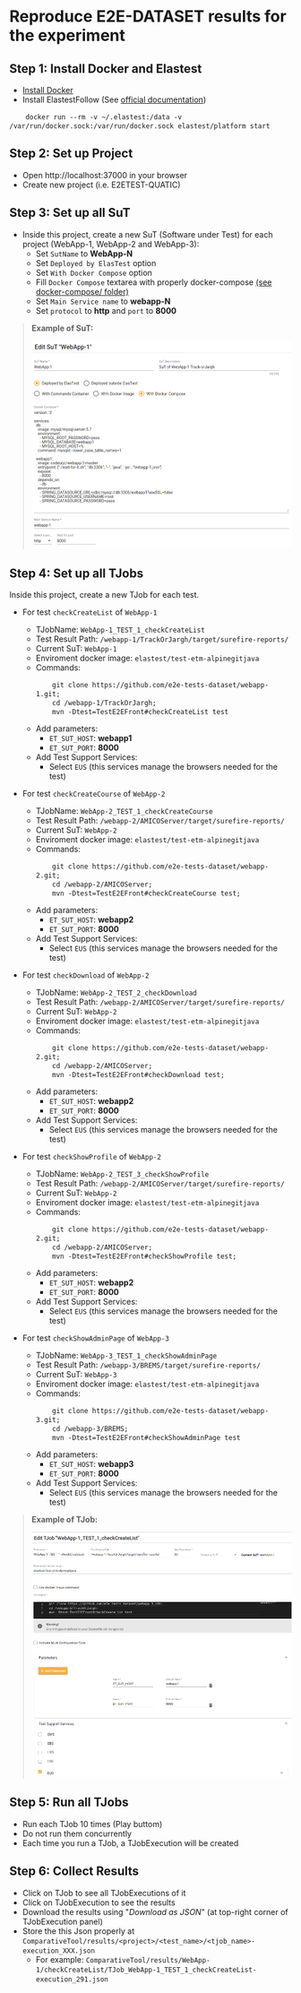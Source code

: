 # Reproduce E2E-DATASET results for the experiment

## Step 1: Install Docker and Elastest

- [Install Docker](https://docs.docker.com/get-docker/)
- Install ElastestFollow (See [official documentation](https://elastest.io/docs/tutorials/getting-started/))


```
    docker run --rm -v ~/.elastest:/data -v /var/run/docker.sock:/var/run/docker.sock elastest/platform start
```

## Step 2: Set up Project

- Open http://localhost:37000 in your browser
- Create new project (i.e. E2ETEST-QUATIC)


## Step 3: Set up all SuT

- Inside this project, create a new SuT (Software under Test) for each project (WebApp-1, WebApp-2 and WebApp-3):
  - Set `SutName` to **WebApp-N**
  - Set `Deployed by ElasTest` option
  - Set `With Docker Compose` option
  - Fill `Docker Compose` textarea with properly docker-compose [(see docker-compose/ folder)](docker-compose/webapp-1.yml)
  - Set `Main Service name` to  **webapp-N**
  - Set `protocol` to **http** and `port` to **8000**

> **Example of SuT:**
> 
> ![alt text](img/ExampleSut.png "Example of SuT")
>

  
## Step 4: Set up all TJobs

Inside this project, create a new TJob for each test.

- For test `checkCreateList` of `WebApp-1`
  
  - TJobName: `WebApp-1_TEST_1_checkCreateList`
  - Test Result Path: `/webapp-1/TrackOrJargh/target/surefire-reports/`
  - Current SuT: `WebApp-1`
  - Enviroment docker image: `elastest/test-etm-alpinegitjava`
  - Commands:
    ```
        git clone https://github.com/e2e-tests-dataset/webapp-1.git; 
        cd /webapp-1/TrackOrJargh; 
        mvn -Dtest=TestE2EFront#checkCreateList test
    ```
  - Add parameters:
    - `ET_SUT_HOST`: **webapp1**
    - `ET_SUT_PORT`: **8000**
  - Add Test Support Services:
    - Select `EUS` (this services manage the browsers needed for the test)

- For test `checkCreateCourse` of `WebApp-2`
  
  - TJobName: `WebApp-2_TEST_1_checkCreateCourse`
  - Test Result Path: `/webapp-2/AMICOServer/target/surefire-reports/`
  - Current SuT: `WebApp-2`
  - Enviroment docker image: `elastest/test-etm-alpinegitjava`
  - Commands:
    ```
        git clone https://github.com/e2e-tests-dataset/webapp-2.git;
        cd /webapp-2/AMICOServer; 
        mvn -Dtest=TestE2EFront#checkCreateCourse test;
    ```
  - Add parameters:
    - `ET_SUT_HOST`: **webapp2**
    - `ET_SUT_PORT`: **8000**
  - Add Test Support Services:
    - Select `EUS` (this services manage the browsers needed for the test)

- For test `checkDownload` of `WebApp-2`
  
  - TJobName: `WebApp-2_TEST_2_checkDownload`
  - Test Result Path: `/webapp-2/AMICOServer/target/surefire-reports/`
  - Current SuT: `WebApp-2`
  - Enviroment docker image: `elastest/test-etm-alpinegitjava`
  - Commands:
    ```
        git clone https://github.com/e2e-tests-dataset/webapp-2.git;
        cd /webapp-2/AMICOServer; 
        mvn -Dtest=TestE2EFront#checkDownload test;
    ```
  - Add parameters:
    - `ET_SUT_HOST`: **webapp2**
    - `ET_SUT_PORT`: **8000**
  - Add Test Support Services:
    - Select `EUS` (this services manage the browsers needed for the test)

- For test `checkShowProfile` of `WebApp-2`
  
  - TJobName: `WebApp-2_TEST_3_checkShowProfile`
  - Test Result Path: `/webapp-2/AMICOServer/target/surefire-reports/`
  - Current SuT: `WebApp-2`
  - Enviroment docker image: `elastest/test-etm-alpinegitjava`
  - Commands:
    ```
        git clone https://github.com/e2e-tests-dataset/webapp-2.git;
        cd /webapp-2/AMICOServer; 
        mvn -Dtest=TestE2EFront#checkShowProfile test;
    ```
  - Add parameters:
    - `ET_SUT_HOST`: **webapp2**
    - `ET_SUT_PORT`: **8000**
  - Add Test Support Services:
    - Select `EUS` (this services manage the browsers needed for the test)

- For test `checkShowAdminPage` of `WebApp-3`
  
  - TJobName: `WebApp-3_TEST_1_checkShowAdminPage`
  - Test Result Path: `/webapp-3/BREMS/target/surefire-reports/`
  - Current SuT: `WebApp-3`
  - Enviroment docker image: `elastest/test-etm-alpinegitjava`
  - Commands:
    ```
        git clone https://github.com/e2e-tests-dataset/webapp-3.git;
        cd /webapp-3/BREMS; 
        mvn -Dtest=TestE2EFront#checkShowAdminPage test
    ```
  - Add parameters:
    - `ET_SUT_HOST`: **webapp3**
    - `ET_SUT_PORT`: **8000**
  - Add Test Support Services:
    - Select `EUS` (this services manage the browsers needed for the test)

> **Example of TJob:**
> 
> ![alt text](img/ExampleTJob.png "Example of TJob")


## Step 5: Run all TJobs

- Run each TJob 10 times (Play buttom)
- Do not run them concurrently
- Each time you run a TJob, a TJobExecution will be created


## Step 6: Collect Results

- Click on TJob to see all TJobExecutions of it
- Click on TJobExecution to see the results
- Download the results using "_Download as JSON_" (at top-right corner of TJobExecution panel)
- Store the this Json properly at `ComparativeTool/results/<project>/<test_name>/<tjob_name>-execution_XXX.json`
  - For example: `ComparativeTool/results/WebApp-1/checkCreateList/TJob_WebApp-1_TEST_1_checkCreateList-execution_291.json`